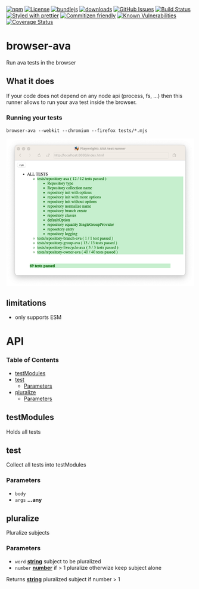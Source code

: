 [![npm](https://img.shields.io/npm/v/browser-ava.svg)](https://www.npmjs.com/package/browser-ava)
[![License](https://img.shields.io/badge/License-BSD%203--Clause-blue.svg)](https://spdx.org/licenses/0BSD.html)
[![bundlejs](https://deno.bundlejs.com/?q=browser-ava\&badge=detailed)](https://bundlejs.com/?q=browser-ava)
[![downloads](http://img.shields.io/npm/dm/browser-ava.svg?style=flat-square)](https://npmjs.org/package/browser-ava)
[![GitHub Issues](https://img.shields.io/github/issues/arlac77/browser-ava.svg?style=flat-square)](https://github.com/arlac77/browser-ava/issues)
[![Build Status](https://img.shields.io/endpoint.svg?url=https%3A%2F%2Factions-badge.atrox.dev%2Farlac77%2Fbrowser-ava%2Fbadge\&style=flat)](https://actions-badge.atrox.dev/arlac77/browser-ava/goto)
[![Styled with prettier](https://img.shields.io/badge/styled_with-prettier-ff69b4.svg)](https://github.com/prettier/prettier)
[![Commitizen friendly](https://img.shields.io/badge/commitizen-friendly-brightgreen.svg)](http://commitizen.github.io/cz-cli/)
[![Known Vulnerabilities](https://snyk.io/test/github/arlac77/browser-ava/badge.svg)](https://snyk.io/test/github/arlac77/browser-ava)
[![Coverage Status](https://coveralls.io/repos/arlac77/browser-ava/badge.svg)](https://coveralls.io/github/arlac77/browser-ava)

# browser-ava

Run ava tests in the browser

## What it does

If your code does not depend on any node api (process, fs, ...) then this runner allows to run your ava test inside the browser.

### Running your tests

```console
browser-ava --webkit --chromium --firefox tests/*.mjs
```

![Scrrenshot](docs/screenshot.png)

## limitations

*   only supports ESM

# API

<!-- Generated by documentation.js. Update this documentation by updating the source code. -->

### Table of Contents

*   [testModules](#testmodules)
*   [test](#test)
    *   [Parameters](#parameters)
*   [pluralize](#pluralize)
    *   [Parameters](#parameters-1)

## testModules

Holds all tests

## test

Collect all tests into testModules

### Parameters

*   `body` &#x20;
*   `args` **...any**&#x20;

## pluralize

Pluralize subjects

### Parameters

*   `word` **[string](https://developer.mozilla.org/docs/Web/JavaScript/Reference/Global_Objects/String)** subject to be pluralized
*   `number` **[number](https://developer.mozilla.org/docs/Web/JavaScript/Reference/Global_Objects/Number)** if > 1 pluralize otherwize keep subject alone

Returns **[string](https://developer.mozilla.org/docs/Web/JavaScript/Reference/Global_Objects/String)** pluralized subject if number > 1
